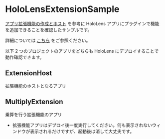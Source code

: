 # HoloLensExtensionSample

[アプリ拡張機能の作成とホスト](https://docs.microsoft.com/ja-jp/windows/uwp/launch-resume/how-to-create-an-extension?WT.mc_id=MR-MVP-5004157) を参考に HoloLens アプリにプラグインで機能を追加できることを確認したサンプルです。

詳細については [こちら](https://zenn.dev/hiromu/articles/20210617-hololens-plugin) をご参照ください。

以下 2 つのプロジェクトのアプリをどちらも HoloLens にデプロイすることで動作確認できます。

## ExtensionHost

拡張機能のホストとなるアプリ

## MultiplyExtension

乗算を行う拡張機能のアプリ

- 拡張機能アプリはデプロイ後一度実行してください。何も表示されないウィンドウが表示されるだけですが、起動後は消して大丈夫です。
